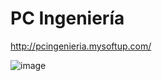 # PC Ingeniería

http://pcingenieria.mysoftup.com/

![image](https://user-images.githubusercontent.com/43613125/160876764-9f665016-745e-4200-a95c-b0056ba59193.png)
